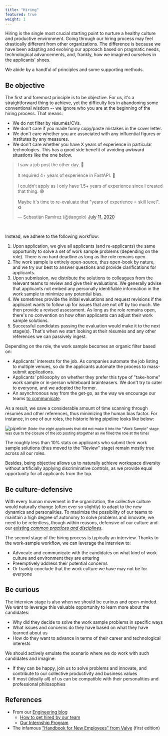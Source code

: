 ```yaml
---
title: "Hiring"
featured: true
weight: 1
---
```


Hiring is the single most crucial starting point to nurture a healthy culture and productive environment. Going through our hiring process may feel drastically different from other organizations. The difference is because we have been adapting and evolving our approach based on pragmatic needs, technological advancements, and, frankly, how we imagined ourselves in the applicants' shoes.

We abide by a handful of principles and some supporting methods.

## Be objective

The first and foremost principle is to be objective. For us, it's a straightforward thing to achieve, yet the difficulty lies in abandoning some conventional wisdom -- we ignore who you are at the beginning of the hiring process. That means:
* We do not filter by résumés/CVs.
* We don't care if you made funny copy/paste mistakes in the cover letter.
* We don't care whether you are associated with any influential figures or institutes by any measures.
* We don't care whether you have X years of experience in particular technologies. This has a good side benefit of avoiding awkward situations like the one below.

<blockquote class="twitter-tweet"><p lang="en" dir="ltr">I saw a job post the other day. 👔<br><br>It required 4+ years of experience in FastAPI. 🤦<br><br>I couldn&#39;t apply as I only have 1.5+ years of experience since I created that thing. 😅<br><br>Maybe it&#39;s time to re-evaluate that &quot;years of experience = skill level&quot;. ♻</p>&mdash; Sebastián Ramírez (@tiangolo) <a href="https://twitter.com/tiangolo/status/1281946592459853830?ref_src=twsrc%5Etfw">July 11, 2020</a></blockquote><br />

Instead, we adhere to the following workflow:

1. Upon application, we give all applicants (and re-applicants) the same opportunity to solve a set of work sample problems (depending on the role). There is no hard deadline as long as the role remains open.
2. The work sample is entirely open-source, thus open-book by nature, and we try our best to answer questions and provide clarifications for applicants.
3. Upon submission, we distribute the solutions to colleagues from the relevant teams to review and give their evaluations. We generally advise that applicants not embed any personally identifiable information in the work sample to minimize any potential bias.
4. We sometimes provide the initial evaluations and request revisions if the applicant wants to follow up for issues that are not off by too much. We then provide a revised assessment. As long as the role remains open, there's no convention on how often applicants can adjust their work sample solutions.
5. Successful candidates passing the evaluation would make it to the next stage(s). That's when we start looking at their résumés and any other references we can passively ingest.

Depending on the role, the work sample becomes an organic filter based on:

* Applicants' interests for the job. As companies automate the job listing to multiple venues, so do the applicants automate the process to mass-submit applications.
* Applicants' philosophy on whether they prefer this type of "take-home" work sample or in-person whiteboard brainteasers. We don't try to cater to everyone, and we adopted the former.
* An asynchronous way from the get-go, as the way we encourage our teams [to communicate](../communication).

As a result, we save a considerable amount of time scanning through résumés and other references, thus minimizing the human bias factor. For instance, in one of our roles, the historic hiring pipeline looks like below:

![pipeline](https://user-images.githubusercontent.com/2837532/134993142-c86ead5b-ffe9-4a6b-92c6-8c0ee21a1387.png)
<small>(Note: the eight applicants that did not make it into the "Work Sample" stage was due to the closure of the job posting altogether as we filled the role at the time)</small>

The roughly less than 10% stats on applicants who submit their work sample solutions (thus moved to the "Review" stage) remain mostly true across all our roles.

Besides, being objective allows us to naturally achieve workspace diversity without artificially applying discriminative controls, as we provide equal opportunity for all applicants from the top.

## Be culture-defensive

With every human movement in the organization, the collective culture would naturally change (often ever so slightly) to adapt to the new dynamics and personalities. To maximize the possibility of our teams to maintain a high degree of autonomy to solve problems and innovate, we need to be relentless, though within reasons, defensive of our culture and our [existing _common practices and disciplines_](../).

The second stage of the hiring process is typically an interview. Thanks to the work-sample workflow, we can leverage the interview to:

* Advocate and communicate with the candidates on what kind of work culture and environment they are entering
* Preemptively address their potential concerns
* Or frankly conclude that the work culture we have may not be for everyone

## Be curious

The interview stage is also when we should be curious and open-minded. We want to leverage this valuable opportunity to learn more about the candidates:

* Why did they decide to solve the work sample problems in specific ways
* What issues and concerns do they have based on what they have learned about us
* How do they want to advance in terms of their career and technological interests

We should actively emulate the scenario where we do work with such candidates and imagine:

* If they can be happy, join us to solve problems and innovate, and contribute to our collective productivity and business values
* If most (ideally all) of us can be compatible with their personalities and professional philosophies

## References

* From our [Engineering blog](https://medium.com/eq-engineering)
    * [How to get hired by our team](https://medium.com/eq-engineering/how-to-get-hired-by-our-team-1b72b6062463)
    * [Our Internship Program](https://medium.com/locus-engineering/our-internship-program-85cb89e90357)
* The infamous ["Handbook for New Employees" from Valve](https://archive.org/details/ValveEmployeeHandbook) (first edition)
